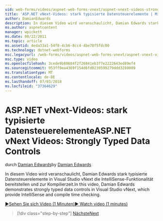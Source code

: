 ```yaml
---
uid: web-forms/videos/aspnet-web-forms-vnext/aspnet-vnext-videos-strongly-typed-data-controls
title: 'ASP.NET vNext-Videos: stark typisierte Datensteuerelemente | Microsoft-Dokumentation'
author: DamianEdwards
description: In diesem Video wird veranschaulicht, Damian Edwards stark typisierte Datensteuerelemente in Visual Studio vNext die IntelliSense-Funktionalität bereitstellen und zur Kompilierzeit.
ms.author: aspnetcontent
manager: wpickett
ms.date: 08/22/2011
ms.topic: article
ms.assetid: 4eda33a1-54f8-4cb6-8cc4-4be78f5fdc00
ms.technology: dotnet-webforms
msc.legacyurl: /web-forms/videos/aspnet-web-forms-vnext/aspnet-vnext-videos-strongly-typed-data-controls
msc.type: video
ms.openlocfilehash: 3cede9b88684f2f26841eb377e2222643ed89ef4
ms.sourcegitcommit: 953ff9ea4369f154d6fd0239599279ddd3280009
ms.translationtype: MT
ms.contentlocale: de-DE
ms.lasthandoff: 07/03/2018
ms.locfileid: "37364629"
---
```

<a name="aspnet-vnext-videos-strongly-typed-data-controls"></a><span data-ttu-id="427a9-103">ASP.NET vNext-Videos: stark typisierte Datensteuerelemente</span><span class="sxs-lookup"><span data-stu-id="427a9-103">ASP.NET vNext Videos: Strongly Typed Data Controls</span></span>
====================
<span data-ttu-id="427a9-104">durch [Damian Edwards](https://github.com/DamianEdwards)</span><span class="sxs-lookup"><span data-stu-id="427a9-104">by [Damian Edwards](https://github.com/DamianEdwards)</span></span>

<span data-ttu-id="427a9-105">In diesem Video wird veranschaulicht, Damian Edwards stark typisierte Datensteuerelemente in Visual Studio vNext die IntelliSense-Funktionalität bereitstellen und zur Kompilierzeit.</span><span class="sxs-lookup"><span data-stu-id="427a9-105">In this video, Damian Edwards demonstrates strongly typed data controls in Visual Studio vNext, which provide IntelliSense and compile time checking.</span></span>

[<span data-ttu-id="427a9-106">&#9654;Sehen Sie sich Video (1 Minuten)</span><span class="sxs-lookup"><span data-stu-id="427a9-106">&#9654; Watch video (1 minutes)</span></span>](https://channel9.msdn.com/Blogs/ASP-NET-Site-Videos/aspnet-vnext-videos-strongly-typed-data-controls)

> [!div class="step-by-step"]
> [<span data-ttu-id="427a9-107">Nächste</span><span class="sxs-lookup"><span data-stu-id="427a9-107">Next</span></span>](aspnet-vnext-videos-model-binding-part-1-selecting-data.md)
